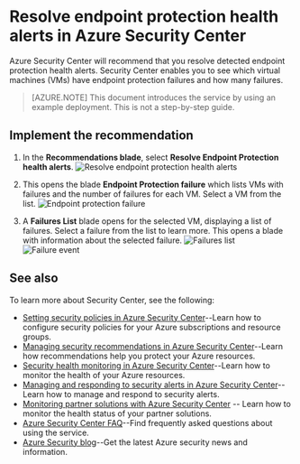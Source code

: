 <properties
   pageTitle="Resolve endpoint protection health alerts in Azure Security Center| Microsoft Azure"
   description="This document shows you how to implement the Azure Security Center recommendation **Resolve Endpoint Protection health alerts**."
   services="security-center"
   documentationCenter="na"
   authors="TerryLanfear"
   manager="MBaldwin"
   editor=""/>

<tags
   ms.service="security-center"
   ms.devlang="na"
   ms.topic="article"
   ms.tgt_pltfrm="na"
   ms.workload="na"
   ms.date="07/29/2016"
   ms.author="terrylan"/>

# <a name="resolve-endpoint-protection-health-alerts-in-azure-security-center"></a>Resolve endpoint protection health alerts in Azure Security Center

Azure Security Center will recommend that you resolve detected endpoint protection health alerts.  Security Center enables you to see which virtual machines (VMs) have endpoint protection failures and how many failures.

> [AZURE.NOTE] This document introduces the service by using an example deployment. This is not a step-by-step guide.

## <a name="implement-the-recommendation"></a>Implement the recommendation

1. In the **Recommendations blade**, select **Resolve Endpoint Protection health alerts**.
![Resolve endpoint protection health alerts][1]

2. This opens the blade **Endpoint Protection failure** which lists VMs with failures and the number of failures for each VM. Select a VM from the list.
![Endpoint protection failure][2]

3. A **Failures List** blade opens for the selected VM, displaying a list of failures. Select a failure from the list to learn more. This opens a blade with information about the selected failure.
![Failures list][3]
  ![Failure event][4]

## <a name="see-also"></a>See also

To learn more about Security Center, see the following:

- [Setting security policies in Azure Security Center](security-center-policies.md)--Learn how to configure security policies for your Azure subscriptions and resource groups.
- [Managing security recommendations in Azure Security Center](security-center-recommendations.md)--Learn how recommendations help you protect your Azure resources.
- [Security health monitoring in Azure Security Center](security-center-monitoring.md)--Learn how to monitor the health of your Azure resources.
- [Managing and responding to security alerts in Azure Security Center](security-center-managing-and-responding-alerts.md)--Learn how to manage and respond to security alerts.
- [Monitoring partner solutions with Azure Security Center](security-center-partner-solutions.md) -- Learn how to monitor the health status of your partner solutions.
- [Azure Security Center FAQ](security-center-faq.md)--Find frequently asked questions about using the service.
- [Azure Security blog](http://blogs.msdn.com/b/azuresecurity/)--Get the latest Azure security news and information.

<!--Image references-->
[1]: ./media/security-center-resolve-endpoint-protection/resolve-endpoint-protection.png
[2]: ./media/security-center-resolve-endpoint-protection/endpoint-protection-failure.png
[3]: ./media/security-center-resolve-endpoint-protection/failure-list.png
[4]: ./media/security-center-resolve-endpoint-protection/failure-event.png
